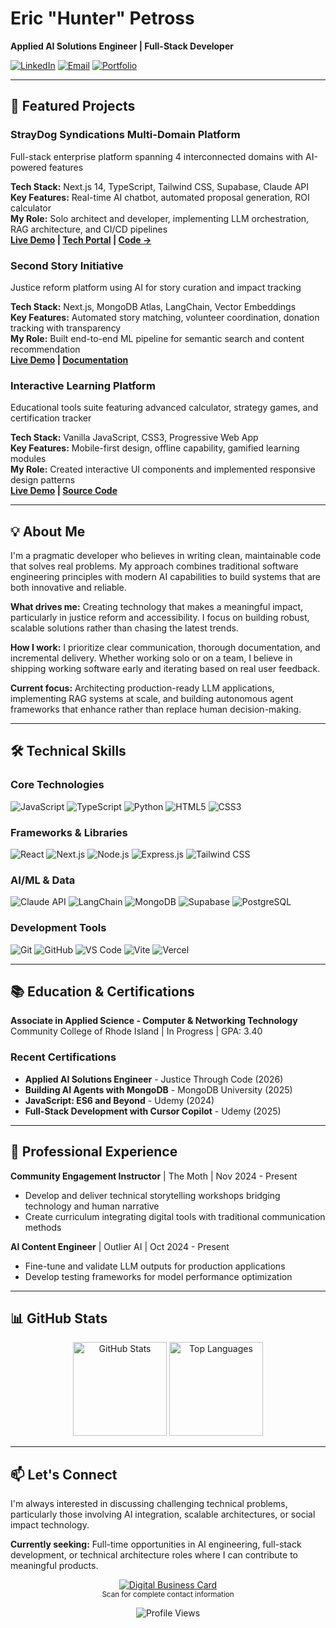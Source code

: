 # Eric "Hunter" Petross
**Applied AI Solutions Engineer | Full-Stack Developer**

[![LinkedIn](https://img.shields.io/badge/LinkedIn-0077B5?style=flat&logo=linkedin&logoColor=white)](https://linkedin.com/in/eric-petross-766a08330) 
[![Email](https://img.shields.io/badge/Email-D14836?style=flat&logo=gmail&logoColor=white)](mailto:eric.petross@straydogsyndicationsllc.biz)
[![Portfolio](https://img.shields.io/badge/Portfolio-000000?style=flat&logo=About.me&logoColor=white)](https://straydogsyn.github.io/Learner-Files-v3.5/)

---

## 🚀 Featured Projects

### StrayDog Syndications Multi-Domain Platform
Full-stack enterprise platform spanning 4 interconnected domains with AI-powered features

**Tech Stack:** Next.js 14, TypeScript, Tailwind CSS, Supabase, Claude API  
**Key Features:** Real-time AI chatbot, automated proposal generation, ROI calculator  
**My Role:** Solo architect and developer, implementing LLM orchestration, RAG architecture, and CI/CD pipelines  
**[Live Demo](https://straydogsyn.github.io/Learner-Files-v3.5/) | [Tech Portal](https://github.com/StrayDogSyn/Learner-Files-v3.5) | [Code →](https://github.com/StrayDogSyn/Learner-Files-v3.5)**

### Second Story Initiative
Justice reform platform using AI for story curation and impact tracking

**Tech Stack:** Next.js, MongoDB Atlas, LangChain, Vector Embeddings  
**Key Features:** Automated story matching, volunteer coordination, donation tracking with transparency  
**My Role:** Built end-to-end ML pipeline for semantic search and content recommendation  
**[Live Demo](https://github.com/StrayDogSyn) | [Documentation](https://github.com/StrayDogSyn)**

### Interactive Learning Platform
Educational tools suite featuring advanced calculator, strategy games, and certification tracker

**Tech Stack:** Vanilla JavaScript, CSS3, Progressive Web App  
**Key Features:** Mobile-first design, offline capability, gamified learning modules  
**My Role:** Created interactive UI components and implemented responsive design patterns  
**[Live Demo](https://straydogsyn.github.io/Learner-Files-v3.5/marvel-quiz-game/) | [Source Code](https://github.com/StrayDogSyn/Learner-Files-v3.5)**

---

## 💡 About Me

I'm a pragmatic developer who believes in writing clean, maintainable code that solves real problems. My approach combines traditional software engineering principles with modern AI capabilities to build systems that are both innovative and reliable.

**What drives me:** Creating technology that makes a meaningful impact, particularly in justice reform and accessibility. I focus on building robust, scalable solutions rather than chasing the latest trends.

**How I work:** I prioritize clear communication, thorough documentation, and incremental delivery. Whether working solo or on a team, I believe in shipping working software early and iterating based on real user feedback.

**Current focus:** Architecting production-ready LLM applications, implementing RAG systems at scale, and building autonomous agent frameworks that enhance rather than replace human decision-making.

---

## 🛠️ Technical Skills

### Core Technologies
![JavaScript](https://img.shields.io/badge/JavaScript-F7DF1E?style=flat&logo=javascript&logoColor=black)
![TypeScript](https://img.shields.io/badge/TypeScript-007ACC?style=flat&logo=typescript&logoColor=white)
![Python](https://img.shields.io/badge/Python-3776AB?style=flat&logo=python&logoColor=white)
![HTML5](https://img.shields.io/badge/HTML5-E34F26?style=flat&logo=html5&logoColor=white)
![CSS3](https://img.shields.io/badge/CSS3-1572B6?style=flat&logo=css3&logoColor=white)

### Frameworks & Libraries
![React](https://img.shields.io/badge/React-20232A?style=flat&logo=react&logoColor=61DAFB)
![Next.js](https://img.shields.io/badge/Next.js-000000?style=flat&logo=next.js&logoColor=white)
![Node.js](https://img.shields.io/badge/Node.js-43853D?style=flat&logo=node.js&logoColor=white)
![Express.js](https://img.shields.io/badge/Express.js-404D59?style=flat&logo=express&logoColor=white)
![Tailwind CSS](https://img.shields.io/badge/Tailwind_CSS-38B2AC?style=flat&logo=tailwind-css&logoColor=white)

### AI/ML & Data
![Claude API](https://img.shields.io/badge/Claude_API-FF6B35?style=flat&logo=anthropic&logoColor=white)
![LangChain](https://img.shields.io/badge/LangChain-121212?style=flat&logo=chainlink&logoColor=white)
![MongoDB](https://img.shields.io/badge/MongoDB-4EA94B?style=flat&logo=mongodb&logoColor=white)
![Supabase](https://img.shields.io/badge/Supabase-3ECF8E?style=flat&logo=supabase&logoColor=white)
![PostgreSQL](https://img.shields.io/badge/PostgreSQL-316192?style=flat&logo=postgresql&logoColor=white)

### Development Tools
![Git](https://img.shields.io/badge/Git-F05032?style=flat&logo=git&logoColor=white)
![GitHub](https://img.shields.io/badge/GitHub-100000?style=flat&logo=github&logoColor=white)
![VS Code](https://img.shields.io/badge/VS_Code-0078D4?style=flat&logo=visual%20studio%20code&logoColor=white)
![Vite](https://img.shields.io/badge/Vite-646CFF?style=flat&logo=vite&logoColor=white)
![Vercel](https://img.shields.io/badge/Vercel-000000?style=flat&logo=vercel&logoColor=white)

---

## 📚 Education & Certifications

**Associate in Applied Science - Computer & Networking Technology**  
Community College of Rhode Island | In Progress | GPA: 3.40

### Recent Certifications
- **Applied AI Solutions Engineer** - Justice Through Code (2026)
- **Building AI Agents with MongoDB** - MongoDB University (2025)
- **JavaScript: ES6 and Beyond** - Udemy (2024)
- **Full-Stack Development with Cursor Copilot** - Udemy (2025)

---

## 💼 Professional Experience

**Community Engagement Instructor** | The Moth | Nov 2024 - Present
- Develop and deliver technical storytelling workshops bridging technology and human narrative
- Create curriculum integrating digital tools with traditional communication methods

**AI Content Engineer** | Outlier AI | Oct 2024 - Present
- Fine-tune and validate LLM outputs for production applications
- Develop testing frameworks for model performance optimization

---

## 📊 GitHub Stats

<p align="center">
  <img src="https://github-readme-stats.vercel.app/api?username=StrayDogSyn&show_icons=true&theme=dark&hide_border=true&hide=stars&count_private=true" alt="GitHub Stats" height="150"/>
  <img src="https://github-readme-stats.vercel.app/api/top-langs/?username=StrayDogSyn&layout=compact&theme=dark&hide_border=true" alt="Top Languages" height="150"/>
</p>

---

## 📫 Let's Connect

I'm always interested in discussing challenging technical problems, particularly those involving AI integration, scalable architectures, or social impact technology.

**Currently seeking:** Full-time opportunities in AI engineering, full-stack development, or technical architecture roles where I can contribute to meaningful products.

<p align="center">
  <a href="https://dot.cards/straydog_syndications_llc">
    <img src="https://api.qrserver.com/v1/create-qr-code/?size=150x150&data=https://dot.cards/straydog_syndications_llc" alt="Digital Business Card" />
  </a>
  <br>
  <sub>Scan for complete contact information</sub>
</p>

<p align="center">
  <img src="https://komarev.com/ghpvc/?username=StrayDogSyn&style=flat-square&color=blue" alt="Profile Views" />
</p>